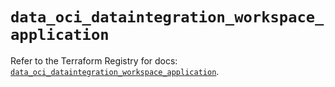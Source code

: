 # `data_oci_dataintegration_workspace_application`

Refer to the Terraform Registry for docs: [`data_oci_dataintegration_workspace_application`](https://registry.terraform.io/providers/oracle/oci/6.18.0/docs/data-sources/dataintegration_workspace_application).
